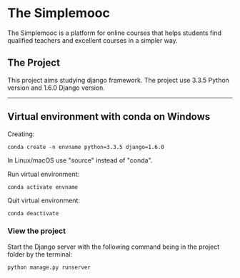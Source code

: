 # The Simplemooc
The Simplemooc is a platform for online courses that helps students find qualified teachers and excellent courses in a simpler way.

## The Project
This project aims studying django framework. The project use 3.3.5 Python version and 1.6.0 Django version.

---

## Virtual environment with conda on Windows
Creating:

```
conda create -n envname python=3.3.5 django=1.6.0
```

In Linux/macOS use "source" instead of "conda".

Run virtual environment:
```
conda activate envname
```

Quit virtual environment:
```
conda deactivate
```

### View the project

Start the Django server with the following command being in the project folder by the terminal:
```
python manage.py runserver
```